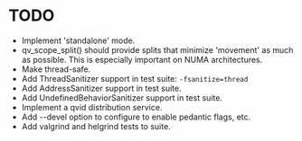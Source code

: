 # TODO

* Implement 'standalone' mode.
* qv_scope_split() should provide splits that minimize 'movement' as much as
    possible. This is especially important on NUMA architectures.
* Make thread-safe.
* Add ThreadSanitizer support in test suite: `-fsanitize=thread`
* Add AddressSanitizer support in test suite.
* Add UndefinedBehaviorSanitizer support in test suite.
* Implement a qvid distribution service.
* Add --devel option to configure to enable pedantic flags, etc.
* Add valgrind and helgrind tests to suite.
